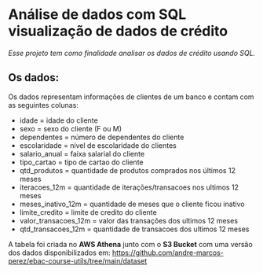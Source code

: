 # **Análise de dados com SQL visualização de dados de crédito**

*Esse projeto tem como finalidade analisar os dados de crédito usando SQL.*

## Os dados: 

Os dados representam informações de clientes de um banco e contam com as seguintes colunas: 

* idade = idade do cliente
* sexo = sexo do cliente (F ou M)
* dependentes = número de dependentes do cliente
* escolaridade = nível de escolaridade do clientes
* salario_anual = faixa salarial do cliente
* tipo_cartao = tipo de cartao do cliente
* qtd_produtos = quantidade de produtos comprados nos últimos 12 meses
* iteracoes_12m = quantidade de iterações/transacoes nos ultimos 12 meses
* meses_inativo_12m = quantidade de meses que o cliente ficou inativo
* limite_credito = limite de credito do cliente
* valor_transacoes_12m = valor das transações dos ultimos 12 meses
* qtd_transacoes_12m  = quantidade de transacoes dos ultimos 12 meses

A tabela foi criada no **AWS Athena** junto com o **S3 Bucket** com uma versão dos dados disponibilizados em: https://github.com/andre-marcos-perez/ebac-course-utils/tree/main/dataset
